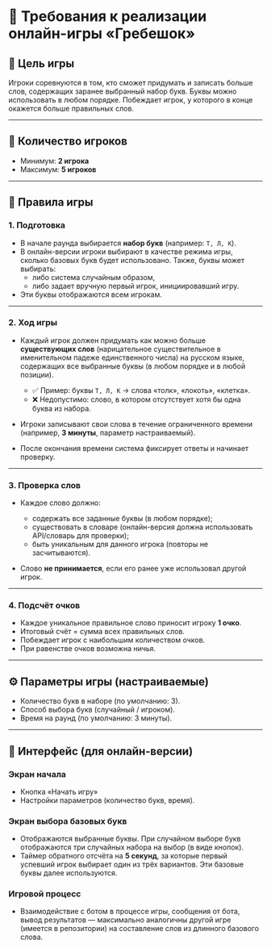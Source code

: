 # 📘 Требования к реализации онлайн-игры «Гребешок»

## 🎯 Цель игры

Игроки соревнуются в том, кто сможет придумать и записать больше слов, содержащих заранее выбранный набор букв. Буквы можно использовать в любом порядке. Побеждает игрок, у которого в конце окажется больше правильных слов.

---

## 👥 Количество игроков

- Минимум: **2 игрока**
- Максимум: **5 игроков**

---

## 📝 Правила игры

### 1. Подготовка

- В начале раунда выбирается **набор букв** (например: `Т, Л, К`).
- В онлайн-версии игроки выбирают в качестве режима игры, сколько базовых букв будет использовано. Также, буквы может выбирать:
  - либо система случайным образом,
  - либо задает вручную первый игрок, инициировавший игру.
- Эти буквы отображаются всем игрокам.

---

### 2. Ход игры

- Каждый игрок должен придумать как можно больше **существующих слов** (нарицательное существительное в именительном падеже единственного числа) на русском языке, содержащих все выбранные буквы (в любом порядке и в любой позиции).

  - ✅ Пример: буквы `Т, Л, К` → слова «толк», «локоть», «клетка».
  - ❌ Недопустимо: слово, в котором отсутствует хотя бы одна буква из набора.

- Игроки записывают свои слова в течение ограниченного времени (например, **3 минуты**, параметр настраиваемый).

- После окончания времени система фиксирует ответы и начинает проверку.

---

### 3. Проверка слов

- Каждое слово должно:
  - содержать все заданные буквы (в любом порядке);
  - существовать в словаре (онлайн-версия должна использовать API/словарь для проверки);
  - быть уникальным для данного игрока (повторы не засчитываются).

- Слово **не принимается**, если его ранее уже использовал другой игрок.

---

### 4. Подсчёт очков

- Каждое уникальное правильное слово приносит игроку **1 очко**.
- Итоговый счёт = сумма всех правильных слов.
- Побеждает игрок с наибольшим количеством очков.
- При равенстве очков возможна ничья.

---

## ⚙️ Параметры игры (настраиваемые)

- Количество букв в наборе (по умолчанию: 3).
- Способ выбора букв (случайный / игроком).
- Время на раунд (по умолчанию: 3 минуты).

---

## 📲 Интерфейс (для онлайн-версии)

### Экран начала
- Кнопка «Начать игру»
- Настройки параметров (количество букв, время).

### Экран выбора базовых букв
- Отображаются выбранные буквы. При случайном выборе букв отображаются три случайных набора на выбор (в виде кнопок).
- Таймер обратного отсчёта на **5 секунд**, за которые первый успевший игрок выбирает один из трёх вариантов. Эти базовые буквы далее используются.

### Игровой процесс
- Взаимодействие с ботом в процессе игры, сообщения от бота, вывод результатов — максимально аналогичны другой игре (имеется в репозитории) на составление слов из длинного базового слова.
